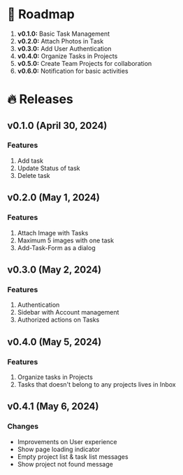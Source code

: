 # 🚧 Roadmap

1.  **v0.1.0:** Basic Task Management
2.  **v0.2.0:** Attach Photos in Task
3.  **v0.3.0:** Add User Authentication
4.  **v0.4.0:** Organize Tasks in Projects
5.  **v0.5.0:** Create Team Projects for collaboration
6.  **v0.6.0:** Notification for basic activities

# 🔥 Releases

## v0.1.0 (April 30, 2024)

### Features

1. Add task
2. Update Status of task
3. Delete task

## v0.2.0 (May 1, 2024)

### Features

1. Attach Image with Tasks
2. Maximum 5 images with one task
3. Add-Task-Form as a dialog

## v0.3.0 (May 2, 2024)

### Features

1. Authentication
2. Sidebar with Account management
3. Authorized actions on Tasks

## v0.4.0 (May 5, 2024)

### Features

1. Organize tasks in Projects
2. Tasks that doesn't belong to any projects lives in Inbox

## v0.4.1 (May 6, 2024)

### Changes

- Improvements on User experience
- Show page loading indicator
- Empty project list & task list messages
- Show project not found message
